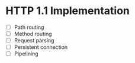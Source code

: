 # HTTP 1.1 Implementation

- [ ] Path routing
- [ ] Method routing
- [ ] Request parsing
- [ ] Persistent connection
- [ ] Pipelining